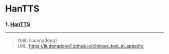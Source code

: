# HanTTS


### 1. [HanTTS](https://github.com/junzew/HanTTS)

---

> 作者: liudongdong1  
> URL: https://liudongdong1.github.io/chinese_text_to_speech/  

